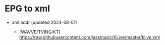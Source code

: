 # EPG to xml

* xml addr (updated 2024-08-01)

  - [WAVVE/TVING/KT]
    https://raw.githubusercontent.com/jassmusic/KLive/master/klive.xml

